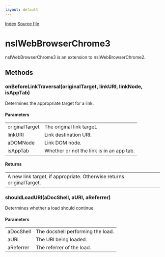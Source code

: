 ```yaml
---
layout: default
---
```

<div id='links'><a href="../index.html">Index</a>
<a href="http://dxr.mozilla.org/mozilla-central/source/embedding/browser/nsIWebBrowserChrome3.idl">Source file</a>
</div>

# nsIWebBrowserChrome3 #
  
nsIWebBrowserChrome3 is an extension to nsIWebBrowserChrome2.  
  

## Methods ##

### onBeforeLinkTraversal(originalTarget, linkURI, linkNode, isAppTab) ###
  
Determines the appropriate target for a link.  
  
  

#### Parameters ####

<table>

<tr>
<td>originalTarget</td>
<td>       The original link target.  
</td>
</tr>

<tr>
<td>linkURI</td>
<td>       Link destination URI.  
</td>
</tr>

<tr>
<td>aDOMNode</td>
<td>       Link DOM node.  
</td>
</tr>

<tr>
<td>isAppTab</td>
<td>       Whether or not the link is in an app tab.  
</td>
</tr>

</table>

#### Returns ####

<table>

<tr>
<td>A new link target, if appropriate.  
         Otherwise returns originalTarget.  
</td>
</tr>

</table>

### shouldLoadURI(aDocShell, aURI, aReferrer) ###
  
Determines whether a load should continue.  
  
  

#### Parameters ####

<table>

<tr>
<td>aDocShell</td>
<td>       The docshell performing the load.  
</td>
</tr>

<tr>
<td>aURI</td>
<td>       The URI being loaded.  
</td>
</tr>

<tr>
<td>aReferrer</td>
<td>       The referrer of the load.  
</td>
</tr>

</table>
